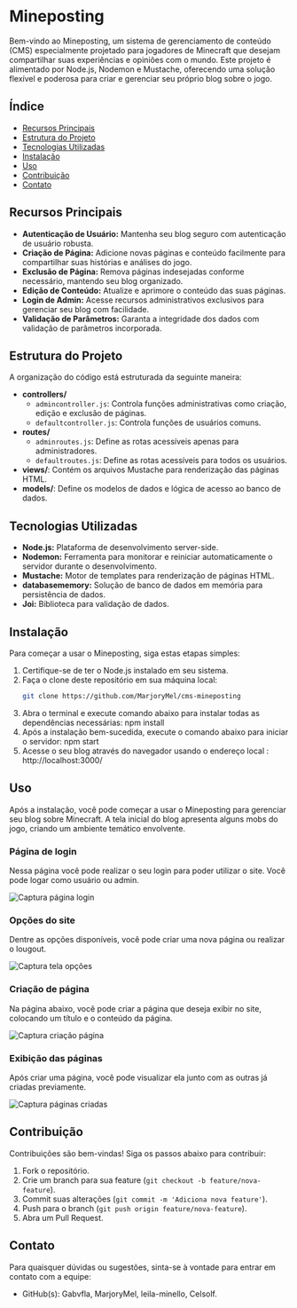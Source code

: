 # Mineposting

Bem-vindo ao Mineposting, um sistema de gerenciamento de conteúdo (CMS) especialmente projetado para jogadores de Minecraft que desejam compartilhar suas experiências e opiniões com o mundo. Este projeto é alimentado por Node.js, Nodemon e Mustache, oferecendo uma solução flexível e poderosa para criar e gerenciar seu próprio blog sobre o jogo.

## Índice

- [Recursos Principais](#recursos-principais)
- [Estrutura do Projeto](#estrutura-do-projeto)
- [Tecnologias Utilizadas](#tecnologias-utilizadas)
- [Instalação](#instalação)
- [Uso](#uso)
- [Contribuição](#contribuição)
- [Contato](#contato)

## Recursos Principais

- **Autenticação de Usuário:** Mantenha seu blog seguro com autenticação de usuário robusta.
- **Criação de Página:** Adicione novas páginas e conteúdo facilmente para compartilhar suas histórias e análises do jogo.
- **Exclusão de Página:** Remova páginas indesejadas conforme necessário, mantendo seu blog organizado.
- **Edição de Conteúdo:** Atualize e aprimore o conteúdo das suas páginas.
- **Login de Admin:** Acesse recursos administrativos exclusivos para gerenciar seu blog com facilidade.
- **Validação de Parâmetros:** Garanta a integridade dos dados com validação de parâmetros incorporada.

## Estrutura do Projeto

A organização do código está estruturada da seguinte maneira:

- **controllers/**
  - `admincontroller.js`: Controla funções administrativas como criação, edição e exclusão de páginas.
  - `defaultcontroller.js`: Controla funções de usuários comuns.
- **routes/**
  - `adminroutes.js`: Define as rotas acessíveis apenas para administradores.
  - `defaultroutes.js`: Define as rotas acessíveis para todos os usuários.
- **views/**: Contém os arquivos Mustache para renderização das páginas HTML.
- **models/**: Define os modelos de dados e lógica de acesso ao banco de dados.

## Tecnologias Utilizadas

- **Node.js:** Plataforma de desenvolvimento server-side.
- **Nodemon:** Ferramenta para monitorar e reiniciar automaticamente o servidor durante o desenvolvimento.
- **Mustache:** Motor de templates para renderização de páginas HTML.
- **databasememory:** Solução de banco de dados em memória para persistência de dados.
- **Joi:** Biblioteca para validação de dados.

## Instalação

Para começar a usar o Mineposting, siga estas etapas simples:

1. Certifique-se de ter o Node.js instalado em seu sistema.
2. Faça o clone deste repositório em sua máquina local:
   ```bash
   git clone https://github.com/MarjoryMel/cms-mineposting
3. Abra o terminal e execute comando abaixo para instalar todas as dependências necessárias:
   npm install
4. Após a instalação bem-sucedida, execute o comando abaixo para iniciar o servidor:
   npm start
5. Acesse o seu blog através do navegador usando o endereço local : http://localhost:3000/

## Uso

Após a instalação, você pode começar a usar o Mineposting para gerenciar seu blog sobre Minecraft. A tela inicial do blog apresenta alguns mobs do jogo, criando um ambiente temático envolvente.

### Página de login

Nessa página você pode realizar o seu login para poder utilizar o site. Você pode logar como usuário ou admin.

<img src="views/imgs/Captura da página de login.png" alt="Captura página login">

### Opções do site

Dentre as opções disponíveis, você pode criar uma nova página ou realizar o lougout.

<img src="views/imgs/Tela de opções.png" alt="Captura tela opções">

### Criação de página

Na página abaixo, você pode criar a página que deseja exibir no site, colocando um título e o conteúdo da página.

<img src="/views/imgs/Captura para criação de página.png" alt="Captura criação página">

### Exibição das páginas

Após criar uma página, você pode visualizar ela junto com as outras já criadas previamente.

<img src="views/imgs/Páginas criadas.png" alt="Captura páginas criadas">

## Contribuição

Contribuições são bem-vindas! Siga os passos abaixo para contribuir:

1. Fork o repositório.
2. Crie um branch para sua feature (`git checkout -b feature/nova-feature`).
3. Commit suas alterações (`git commit -m 'Adiciona nova feature'`).
4. Push para o branch (`git push origin feature/nova-feature`).
5. Abra um Pull Request.

## Contato

Para quaisquer dúvidas ou sugestões, sinta-se à vontade para entrar em contato com a equipe:

- GitHub(s): Gabvfla, MarjoryMel, leila-minello, Celsolf.
  
